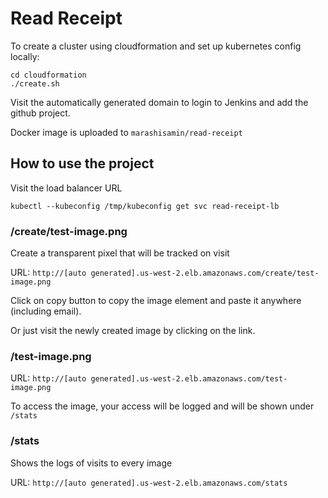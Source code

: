 # Read Receipt

To create a cluster using cloudformation and set up kubernetes config locally:

```
cd cloudformation
./create.sh
```

Visit the automatically generated domain to login to Jenkins and add the github
project.

Docker image is uploaded to `marashisamin/read-receipt`

## How to use the project

Visit the load balancer URL

```
kubectl --kubeconfig /tmp/kubeconfig get svc read-receipt-lb
```

### /create/test-image.png

Create a transparent pixel that will be tracked on visit

URL: `http://[auto generated].us-west-2.elb.amazonaws.com/create/test-image.png`

Click on copy button to copy the image element and paste it anywhere (including
email).

Or just visit the newly created image by clicking on the link.

### /test-image.png

URL: `http://[auto generated].us-west-2.elb.amazonaws.com/test-image.png`

To access the image, your access will be logged and will be shown under
`/stats`

### /stats

Shows the logs of visits to every image

URL: `http://[auto generated].us-west-2.elb.amazonaws.com/stats`
